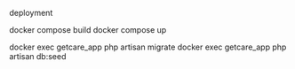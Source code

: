 deployment


docker compose build 
docker compose up

docker exec getcare_app php artisan migrate
docker exec getcare_app php artisan db:seed